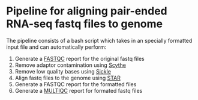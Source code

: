 # Pipeline for aligning pair-ended RNA-seq fastq files to genome

The pipeline consists of a bash script which takes in an specially formatted input file and can automatically perform:

1. Generate a [FASTQC](https://www.bioinformatics.babraham.ac.uk/projects/fastqc/) report for the original fastq files
2. Remove adaptor contamination using [Scythe](https://github.com/vsbuffalo/scythe)
3. Remove low quality bases using [Sickle](https://github.com/najoshi/sickle)
4. Align fastq files to the genome using [STAR](https://github.com/alexdobin/STAR)
5. Generate a FASTQC report for the formatted files 
6. Generate a [MULTIQC](https://github.com/ewels/MultiQC) report for formated fastq files 
